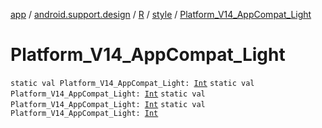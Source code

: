[app](../../../index.md) / [android.support.design](../../index.md) / [R](../index.md) / [style](index.md) / [Platform_V14_AppCompat_Light](.)

# Platform_V14_AppCompat_Light

`static val Platform_V14_AppCompat_Light: `[`Int`](https://kotlinlang.org/api/latest/jvm/stdlib/kotlin/-int/index.html)
`static val Platform_V14_AppCompat_Light: `[`Int`](https://kotlinlang.org/api/latest/jvm/stdlib/kotlin/-int/index.html)
`static val Platform_V14_AppCompat_Light: `[`Int`](https://kotlinlang.org/api/latest/jvm/stdlib/kotlin/-int/index.html)
`static val Platform_V14_AppCompat_Light: `[`Int`](https://kotlinlang.org/api/latest/jvm/stdlib/kotlin/-int/index.html)